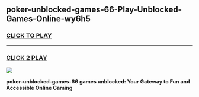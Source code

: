 
## poker-unblocked-games-66-Play-Unblocked-Games-Online-wy6h5
<h3>
<a href="https://premium76.site?title=poker-unblocked-games-66&ref=24A">CLICK TO PLAY</a></h3>
<hr>

<h3>
<a href="https://premium76.site?title=poker-unblocked-games-66&ref=24A">CLICK 2 PLAY</a>
  
</h3>

<a href="https://premium76.site?title=poker-unblocked-games-66&ref=24A"><img src="https://clearcache.store/games.png"></a>


**poker-unblocked-games-66 games unblocked: Your Gateway to Fun and Accessible Online Gaming**
